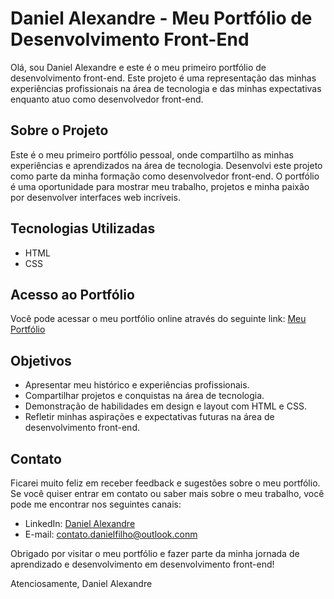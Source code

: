 # Daniel Alexandre - Meu Portfólio de Desenvolvimento Front-End

Olá, sou Daniel Alexandre e este é o meu primeiro portfólio de desenvolvimento front-end. Este projeto é uma representação das minhas experiências profissionais na área de tecnologia e das minhas expectativas enquanto atuo como desenvolvedor front-end.

## Sobre o Projeto

Este é o meu primeiro portfólio pessoal, onde compartilho as minhas experiências e aprendizados na área de tecnologia. Desenvolvi este projeto como parte da minha formação como desenvolvedor front-end. O portfólio é uma oportunidade para mostrar meu trabalho, projetos e minha paixão por desenvolver interfaces web incríveis.

## Tecnologias Utilizadas

- HTML
- CSS

## Acesso ao Portfólio

Você pode acessar o meu portfólio online através do seguinte link: [Meu Portfólio](linkedin.com/in/daniel-alexandre-796487258/)

## Objetivos

- Apresentar meu histórico e experiências profissionais.
- Compartilhar projetos e conquistas na área de tecnologia.
- Demonstração de habilidades em design e layout com HTML e CSS.
- Refletir minhas aspirações e expectativas futuras na área de desenvolvimento front-end.

## Contato

Ficarei muito feliz em receber feedback e sugestões sobre o meu portfólio. Se você quiser entrar em contato ou saber mais sobre o meu trabalho, você pode me encontrar nos seguintes canais:

- LinkedIn: [Daniel Alexandre](linkedin.com/in/daniel-alexandre-796487258/)
- E-mail: contato.danielfilho@outlook.conm


Obrigado por visitar o meu portfólio e fazer parte da minha jornada de aprendizado e desenvolvimento em desenvolvimento front-end!

Atenciosamente,
Daniel Alexandre
